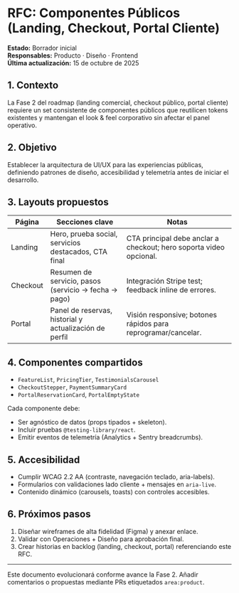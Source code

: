 # RFC: Componentes Públicos (Landing, Checkout, Portal Cliente)

**Estado:** Borrador inicial  
**Responsables:** Producto · Diseño · Frontend  
**Última actualización:** 15 de octubre de 2025

## 1. Contexto

La Fase 2 del roadmap (landing comercial, checkout público, portal cliente) requiere un set consistente de componentes públicos que reutilicen tokens existentes y mantengan el look & feel corporativo sin afectar el panel operativo.

## 2. Objetivo

Establecer la arquitectura de UI/UX para las experiencias públicas, definiendo patrones de diseño, accesibilidad y telemetría antes de iniciar el desarrollo.

## 3. Layouts propuestos

| Página   | Secciones clave                                        | Notas                                                              |
| -------- | ------------------------------------------------------ | ------------------------------------------------------------------ |
| Landing  | Hero, prueba social, servicios destacados, CTA final   | CTA principal debe anclar a checkout; hero soporta video opcional. |
| Checkout | Resumen de servicio, pasos (servicio → fecha → pago)   | Integración Stripe test; feedback inline de errores.               |
| Portal   | Panel de reservas, historial y actualización de perfil | Visión responsive; botones rápidos para reprogramar/cancelar.      |

## 4. Componentes compartidos

- `FeatureList`, `PricingTier`, `TestimonialsCarousel`
- `CheckoutStepper`, `PaymentSummaryCard`
- `PortalReservationCard`, `PortalEmptyState`

Cada componente debe:

- Ser agnóstico de datos (props tipados + skeleton).
- Incluir pruebas `@testing-library/react`.
- Emitir eventos de telemetría (Analytics + Sentry breadcrumbs).

## 5. Accesibilidad

- Cumplir WCAG 2.2 AA (contraste, navegación teclado, aria-labels).
- Formularios con validaciones lado cliente + mensajes en `aria-live`.
- Contenido dinámico (carousels, toasts) con controles accesibles.

## 6. Próximos pasos

1. Diseñar wireframes de alta fidelidad (Figma) y anexar enlace.
2. Validar con Operaciones + Diseño para aprobación final.
3. Crear historias en backlog (landing, checkout, portal) referenciando este RFC.

---

Este documento evolucionará conforme avance la Fase 2. Añadir comentarios o propuestas mediante PRs etiquetados `area:product`.
